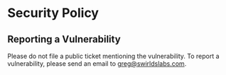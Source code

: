# Security Policy

## Reporting a Vulnerability

Please do not file a public ticket mentioning the vulnerability. To report a vulnerability, please send an email to <greg@swirldslabs.com>.
